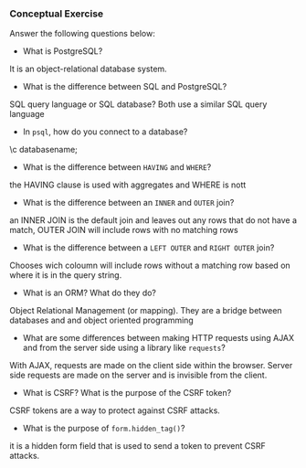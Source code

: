 ### Conceptual Exercise

Answer the following questions below:

- What is PostgreSQL?

It is an object-relational database system.

- What is the difference between SQL and PostgreSQL?

SQL query language or SQL database? Both use a similar SQL query language

- In `psql`, how do you connect to a database?

\c databasename;

- What is the difference between `HAVING` and `WHERE`?

the HAVING clause is used with aggregates and WHERE is nott

- What is the difference between an `INNER` and `OUTER` join?

an INNER JOIN is the default join and leaves out any rows that do not have a match, OUTER JOIN will include rows with no matching rows

- What is the difference between a `LEFT OUTER` and `RIGHT OUTER` join?

Chooses wich coloumn will include rows without a matching row based on where it is in the query string.

- What is an ORM? What do they do?

Object Relational Management (or mapping). They are a bridge between databases and and object oriented programming

- What are some differences between making HTTP requests using AJAX
  and from the server side using a library like `requests`?

With AJAX, requests are made on the client side within the browser. Server side requests are made on the server and is invisible from the client.

- What is CSRF? What is the purpose of the CSRF token?

CSRF tokens are a way to protect against CSRF attacks.

- What is the purpose of `form.hidden_tag()`?

it is a hidden form field that is used to send a token to prevent CSRF attacks.
